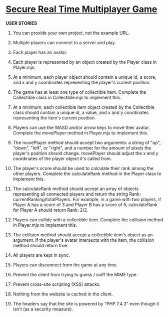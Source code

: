 # [Secure Real Time Multiplayer Game](https://www.freecodecamp.org/learn/information-security/information-security-projects/secure-real-time-multiplayer-game)



**USER STORIES**

1. You can provide your own project, not the example URL.

2. Multiple players can connect to a server and play.

3. Each player has an avatar.

4. Each player is represented by an object created by the Player class in Player.mjs.

5. At a minimum, each player object should contain a unique id, a score, and x and y coordinates representing the player's current position.

6. The game has at least one type of collectible item. Complete the Collectible class in Collectible.mjs to implement this.

7. At a minimum, each collectible item object created by the Collectible class should contain a unique id, a value, and x and y coordinates representing the item's current position.

8. Players can use the WASD and/or arrow keys to move their avatar. Complete the movePlayer method in Player.mjs to implement this.

9. The movePlayer method should accept two arguments: a string of "up", "down", "left", or "right", and a number for the amount of pixels the player's position should change. movePlayer should adjust the x and y coordinates of the player object it's called from.

10. The player's score should be used to calculate their rank among the other players. Complete the calculateRank method in the Player class to implement this.

11. The calculateRank method should accept an array of objects representing all connected players and return the string Rank: currentRanking/totalPlayers. For example, in a game with two players, if Player A has a score of 3 and Player B has a score of 5, calculateRank for Player A should return Rank: 2/2.

12. Players can collide with a collectible item. Complete the collision method in Player.mjs to implement this.

13. The collision method should accept a collectible item's object as an argument. If the player's avatar intersects with the item, the collision method should return true.

14. All players are kept in sync.

15. Players can disconnect from the game at any time.

16. Prevent the client from trying to guess / sniff the MIME type.

17. Prevent cross-site scripting (XSS) attacks.

18. Nothing from the website is cached in the client.

19. The headers say that the site is powered by "PHP 7.4.3" even though it isn't (as a security measure).


